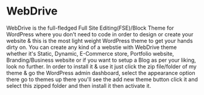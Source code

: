# WebDrive
WebDrive is the full-fledged Full Site Editing(FSE)/Block Theme for WordPress where you don't need to code in order to design or create your website &amp; this is the most light weight WordPress theme to get your hands dirty on.
You can create any kind of a webstie with WebDrive theme whether it's Static, Dynamic, E-Commerce store, Portfolio website, Branding/Business website or if you want to setup a Blog as per your liking, look no further.
In order to install it & use it just click the zip file/folder of my theme & go the WordPress admin dashboard, select the appearance option there go to themes up there you'll see the add new theme button click it and select this zipped folder and then install it then activate it.
